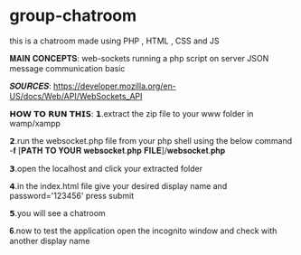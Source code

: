 # group-chatroom
this is a chatroom made using PHP , HTML , CSS and JS

𝐌𝐀𝐈𝐍 𝐂𝐎𝐍𝐂𝐄𝐏𝐓𝐒:
web-sockets
running a php script on server
JSON message communication
basic 

𝑺𝑶𝑼𝑹𝑪𝑬𝑺:
https://developer.mozilla.org/en-US/docs/Web/API/WebSockets_API



𝗛𝗢𝗪 𝗧𝗢 𝗥𝗨𝗡 𝗧𝗛𝗜𝗦:
𝟭.extract the zip file to your www folder in wamp/xampp

𝟮.run the websocket.php file from your php shell using the below command
-𝐟  [𝐏𝐀𝐓𝐇 𝐓𝐎 𝐘𝐎𝐔𝐑 𝐰𝐞𝐛𝐬𝐨𝐜𝐤𝐞𝐭.𝐩𝐡𝐩 𝐅𝐈𝐋𝐄]/𝐰𝐞𝐛𝐬𝐨𝐜𝐤𝐞𝐭.𝐩𝐡𝐩

𝟯.open the localhost and click your extracted folder

𝟰.in the index.html file give your desired display name and password='123456' press submit 

𝟱.you will see a chatroom

𝟔.now to test the application open the incognito window and check with another display name


